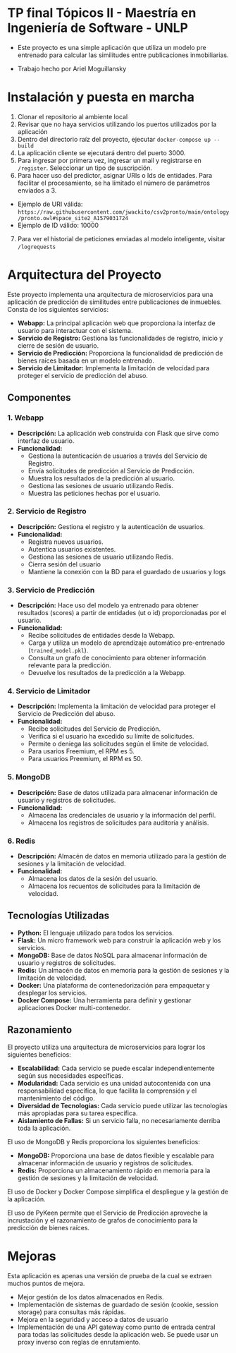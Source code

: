 # TP final Tópicos II - Maestría en Ingeniería de Software - UNLP

- Este proyecto es una simple aplicación que utiliza un modelo pre entrenado para calcular las similitudes entre publicaciones inmobiliarias. 

- Trabajo hecho por Ariel Moguillansky

# Instalación y puesta en marcha

1. Clonar el repositorio al ambiente local
2. Revisar que no haya servicios utilizando los puertos utilizados por la aplicación
3. Dentro del directorio raíz del proyecto, ejecutar `docker-compose up --build`
4. La aplicación cliente se ejecutará dentro del puerto 3000.
5. Para ingresar por primera vez, ingresar un mail y registrarse en `/register`. Seleccionar un tipo de suscripción.
6. Para hacer uso del predictor, asignar URIs o Ids de entidades. Para facilitar el procesamiento, se ha límitado el número de parámetros enviados a 3. 
 - Ejemplo de URI válida: `https://raw.githubusercontent.com/jwackito/csv2pronto/main/ontology/pronto.owl#space_site2_A1579031724`
 - Ejemplo de ID válido: 10000
7. Para ver el historial de peticiones enviadas al modelo inteligente, visitar `/logrequests`


# Arquitectura del Proyecto

Este proyecto implementa una arquitectura de microservicios para una aplicación de predicción de similitudes entre publicaciones de inmuebles. Consta de los siguientes servicios:

*   **Webapp:** La principal aplicación web que proporciona la interfaz de usuario para interactuar con el sistema.
*   **Servicio de Registro:** Gestiona las funcionalidades de registro, inicio y cierre de sesión de usuario.
*   **Servicio de Predicción:** Proporciona la funcionalidad de predicción de bienes raíces basada en un modelo entrenado.
*   **Servicio de Limitador:** Implementa la limitación de velocidad para proteger el servicio de predicción del abuso.

## Componentes

### 1. Webapp

*   **Descripción:** La aplicación web construida con Flask que sirve como interfaz de usuario.
*   **Funcionalidad:**
    *   Gestiona la autenticación de usuarios a través del Servicio de Registro.
    *   Envía solicitudes de predicción al Servicio de Predicción.
    *   Muestra los resultados de la predicción al usuario.
    *   Gestiona las sesiones de usuario utilizando Redis.
    *   Muestra las peticiones hechas por el usuario.

### 2. Servicio de Registro

*   **Descripción:** Gestiona el registro y la autenticación de usuarios.
*   **Funcionalidad:**
    *   Registra nuevos usuarios.
    *   Autentica usuarios existentes.
    *   Gestiona las sesiones de usuario utilizando Redis.
    *   Cierra sesión del usuario
    *   Mantiene la conexión con la BD para el guardado de usuarios y logs

### 3. Servicio de Predicción

*   **Descripción:** Hace uso del modelo ya entrenado para obtener resultados (scores) a partir de entidades (ut o id) proporcionadas por el usuario.
*   **Funcionalidad:**
    *   Recibe solicitudes de entidades desde la Webapp.
    *   Carga y utiliza un modelo de aprendizaje automático pre-entrenado (`trained_model.pkl`).
    *   Consulta un grafo de conocimiento para obtener información relevante para la predicción.
    *   Devuelve los resultados de la predicción a la Webapp.

### 4. Servicio de Limitador

*   **Descripción:** Implementa la limitación de velocidad para proteger el Servicio de Predicción del abuso.
*   **Funcionalidad:**
    *   Recibe solicitudes del Servicio de Predicción.
    *   Verifica si el usuario ha excedido su límite de solicitudes.
    *   Permite o deniega las solicitudes según el límite de velocidad.
    *   Para usarios Freemium, el RPM es 5.
    *   Para usuarios Preemium, el RPM es 50. 

### 5. MongoDB

*   **Descripción:** Base de datos utilizada para almacenar información de usuario y registros de solicitudes.
*   **Funcionalidad:**
    *   Almacena las credenciales de usuario y la información del perfil.
    *   Almacena los registros de solicitudes para auditoría y análisis.

### 6. Redis

*   **Descripción:** Almacén de datos en memoria utilizado para la gestión de sesiones y la limitación de velocidad.
*   **Funcionalidad:**
    *   Almacena los datos de la sesión del usuario.
    *   Almacena los recuentos de solicitudes para la limitación de velocidad.

## Tecnologías Utilizadas

*   **Python:** El lenguaje utilizado para todos los servicios.
*   **Flask:** Un micro framework web para construir la aplicación web y los servicios.
*   **MongoDB:** Base de datos NoSQL para almacenar información de usuario y registros de solicitudes.
*   **Redis:** Un almacén de datos en memoria para la gestión de sesiones y la limitación de velocidad.
*   **Docker:** Una plataforma de contenedorización para empaquetar y desplegar los servicios.
*   **Docker Compose:** Una herramienta para definir y gestionar aplicaciones Docker multi-contenedor.

## Razonamiento

El proyecto utiliza una arquitectura de microservicios para lograr los siguientes beneficios:

*   **Escalabilidad:** Cada servicio se puede escalar independientemente según sus necesidades específicas.
*   **Modularidad:** Cada servicio es una unidad autocontenida con una responsabilidad específica, lo que facilita la comprensión y el mantenimiento del código.
*   **Diversidad de Tecnologías:** Cada servicio puede utilizar las tecnologías más apropiadas para su tarea específica.
*   **Aislamiento de Fallas:** Si un servicio falla, no necesariamente derriba toda la aplicación.

El uso de MongoDB y Redis proporciona los siguientes beneficios:

*   **MongoDB:** Proporciona una base de datos flexible y escalable para almacenar información de usuario y registros de solicitudes.
*   **Redis:** Proporciona un almacenamiento rápido en memoria para la gestión de sesiones y la limitación de velocidad.

El uso de Docker y Docker Compose simplifica el despliegue y la gestión de la aplicación.

El uso de PyKeen permite que el Servicio de Predicción aproveche la incrustación y el razonamiento de grafos de conocimiento para la predicción de bienes raíces.


# Mejoras

Esta aplicación es apenas una versión de prueba de la cual se extraen muchos puntos de mejora. 

- Mejor gestión de los datos almacenados en Redis.
- Implementación de sistemas de guardado de sesión (cookie, session storage) para consultas más rápidas.
- Mejora en la seguridad y acceso a datos de usuario
- Implementación de una API gateway como punto de entrada central para todas las solicitudes desde la aplicación web. Se puede usar un proxy inverso con reglas de enrutamiento.